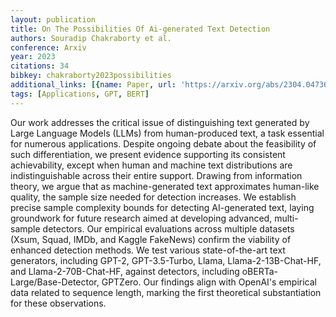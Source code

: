 ```yaml
---
layout: publication
title: On The Possibilities Of Ai-generated Text Detection
authors: Souradip Chakraborty et al.
conference: Arxiv
year: 2023
citations: 34
bibkey: chakraborty2023possibilities
additional_links: [{name: Paper, url: 'https://arxiv.org/abs/2304.04736'}]
tags: [Applications, GPT, BERT]
---
```

Our work addresses the critical issue of distinguishing text generated by
Large Language Models (LLMs) from human-produced text, a task essential for
numerous applications. Despite ongoing debate about the feasibility of such
differentiation, we present evidence supporting its consistent achievability,
except when human and machine text distributions are indistinguishable across
their entire support. Drawing from information theory, we argue that as
machine-generated text approximates human-like quality, the sample size needed
for detection increases. We establish precise sample complexity bounds for
detecting AI-generated text, laying groundwork for future research aimed at
developing advanced, multi-sample detectors. Our empirical evaluations across
multiple datasets (Xsum, Squad, IMDb, and Kaggle FakeNews) confirm the
viability of enhanced detection methods. We test various state-of-the-art text
generators, including GPT-2, GPT-3.5-Turbo, Llama, Llama-2-13B-Chat-HF, and
Llama-2-70B-Chat-HF, against detectors, including oBERTa-Large/Base-Detector,
GPTZero. Our findings align with OpenAI's empirical data related to sequence
length, marking the first theoretical substantiation for these observations.
